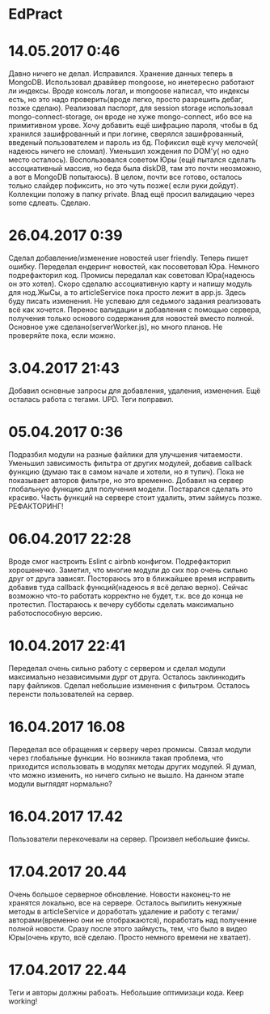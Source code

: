 # EdPract

# 14.05.2017 0:46

Давно ничего не делал. Исправился. Хранение данных теперь в MongoDB. Использовал дравйвер mongoose, но инетересно работают ли индексы. Вроде консоль логал, и mongoose написал, что индексы есть, но это надо проверить(вроде легко, просто разрешить дебаг, позже сделаю). Реализовал паспорт, для session storage использовал mongo-connect-storage, он вроде не хуже mongo-connect, ибо все на примитивном урове. Хочу добавить ещё шифрацию пароля, чтобы в бд хранился зашифрованный и при логине, сверялся зашифрованный, введеный пользователем и пароль из бд. Пофиксил ещё кучу мелочей( надеюсь ничего не сломал). Уменьшил хождения по DOM'у( но одно место осталось). Воспользовался советом Юры (ещё пытался сделать ассоциативный массив, но беда была diskDB, там это почти неозможно, а вот в MongoDB попытаюсь). В целом, почти все готово, осталось только слайдер пофиксить, но это чуть позже( если руки дойдут). Коллекции положу в папку private. Влад ещё просил валидацию через some сдлеать. Сделаю.


# 26.04.2017 0:39
Сделал добавление/изменение новостей user friendly. Теперь пишет ошибку. Переделал ендеринг новостей, как посоветовал Юра.
Немного подрефакторил код. Промисы передалал как советовал Юра(надеюсь он это хотел). Скоро сделалю ассоциативную карту и напишу модуль для нод.ЖыСы, а то articleService пока просто лежит в app.js.
Здесь буду писать изменения.
Не успеваю для седьмого задания реализовать всё как хочется. Перенос валидации и добавления с помощью сервера, получения только основого
содержания для новостей вместо полной. Основное уже сделано(serverWorker.js), но много планов. Не проверяйте пока, если можно.
# 3.04.2017 21:43
Добавил основные запросы для добавления, удаления, изменения. Ещё осталась работа с тегами. 
UPD. Теги поправил.
# 05.04.2017 0:36
Подразбил модули на разные файлики для улучшения читаемости. Уменьшил зависимость фильтра от других модулей, добавив callback функцию
(думаю так в самом начале и хотели, но я тупич). Пока не показывает авторов фильтре, но это временно.
Добавил на сервер глобальную функцию для получения модели. Постарался сделать это красиво. Часть функций на сервере стоит удалить, этим займусь позже.
РЕФАКТОРИНГ!
# 06.04.2017 22:28
Вроде смог настроить Eslint с airbnb конфигом. Подрефакторил хорошенечко. Заметил, что многие модули до сих пор очень сильно друг от друга зависят. Постораюсь это в ближайшее время исправить добавив туда callback функций(надеюсь я всё делаю верно). Сейчас возможно что-то работать корректно не будет, т.к. все до конца не протестил. Постараюсь к вечеру субботы сделать максимально работоспособную версию.
# 10.04.2017 22:41
Переделал очень сильно работу с сервером и сделал модули максимально независимыми дург от друга. Осталось заклинкодить пару файликов.
Сделал небольшие изменения с фильтром. Осталось перенсти пользователей на сервер.
# 16.04.2017 16.08
Переделал все обращения к серверу через промисы. Связал модули через глобальные функции. Но возникла такая проблема, что приходится использовать
в модулях методы других модулей. Я думал, что можно изменить, но ничего сильно не вышло. На данном этапе модули выглядят нормально?
# 16.04.2017 17.42
Пользователи перекочевали на сервер. Произвел небольшие фиксы.
# 17.04.2017 20.44
Очень большое серверное обновление. Новости наконец-то не хранятся локально, все на сервере. Осталось выпилить ненужные методы в
articleService и доработать удаление и работу с тегами/авторами(временно они не отображаются), поработать над получение полной новости. Сразу после этого займусть, тем, что было в 
видео Юры(очень круто, всё сделаю. Просто немного времени не хватает). 
# 17.04.2017 22.44
Теги и авторы должны рабоать. Небольшие оптимизаци кода. Keep working!